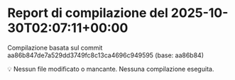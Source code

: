 # Report di compilazione del 2025-10-30T02:07:11+00:00

Compilazione basata sul commit aa86b847de7a529dd3749fc8c13ca4696c949595 (base: aa86b84)

💡 Nessun file modificato o mancante. Nessuna compilazione eseguita.
